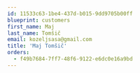 ```yaml
---
id: 11533c63-1be4-437d-b015-9dd9705b00ff
blueprint: customers
first_name: Maj
last_name: Tomšič
email: kozeljsasa@gmail.com
title: 'Maj Tomšič'
orders:
  - f49b7684-7ff7-48f6-9122-e6dc0e16a9bd
---
```

